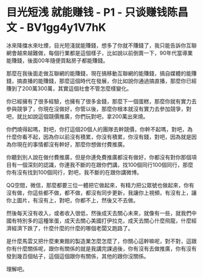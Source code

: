 # 目光短浅 就能赚钱 - P1 - 只谈赚钱陈昌文 - BV1gg4y1V7hK

冰來降擋水來吐煙，目光短淺就能賺錢，想多了你就不賺錢了，我只能告訴你互聯網會越來越難做，每個行業都是這個樣子，比如說以前倒賣一下，90年代當導業能賺錢，後面00年隨便買點房子都能賺錢。

那麼在我後面走做互聯網的能賺錢，現在搞移動互聯網的能賺錢，搞自媒體的能賺錢，搞直播的能賺錢，那麼這個時代在發展，你比如說你通過搞直播，那麼你已經賺到了200萬300萬，其實這個社會不管怎麼樣變化。

你已經擁有了很多經驗，也擁有了很多金錢，那麼下一個蛋糕，那麼你就有實力去參與競爭了，你現在沒做好，你管以後，那麼你根本就沒有實力去參加競爭，對吧，就比如說這個競價推廣，你們玩對吧，拿200萬出來燒。

你們燒得起嗎，對吧，你打這個20個人的團隊去幹競價，你幹不起嗎，對吧，為什麼你看不起，因為你以前沒有積累，你沒有積累，你沒有錢，對吧，因為就是因為你現在的事情都沒有幹好，那麼你想做付費推廣。

你聽到別人說在做付費推廣，但是你連免費推廣都沒有做好，你都沒有對你那個項目有一個深刻的認識，你連我不斷的在跟你們講，找100個同行100個同行，那麼你有沒有找到100個同行，對吧，我不斷的在跟你講微博。

QQ空間，微信，那麼都要三位一體把它做起來，有精力把公眾號也做起來，你有沒有做，你這些都不做，都不做，都沒有同步更新，我讓你上視頻，有沒有上，讓你上圖片，有沒有上，對吧，你都不上，然後又不去做。

然後每天沒有收入，或者收入很低，然後成天去關心未來，就像有一些，就我們中國有特別多的這種笨蛋，成天去關心美國打伊拉克，成天去關心什麼飛龍，什麼經濟經濟下跌了，什麼什麼的什麼的哪個老闆又跑路了。

是什麼馬雲又把什麼東東館的製造業怎麼怎麼了，你關心這幹嘛呢，對不對，這跟你有什麼關係呢，跟你有關係的就是我講完課過後，你有沒有去做推廣，你有沒有發到幾百個帖子，這個這個跟你有關係，其他的跟你沒關係。

理解吧。